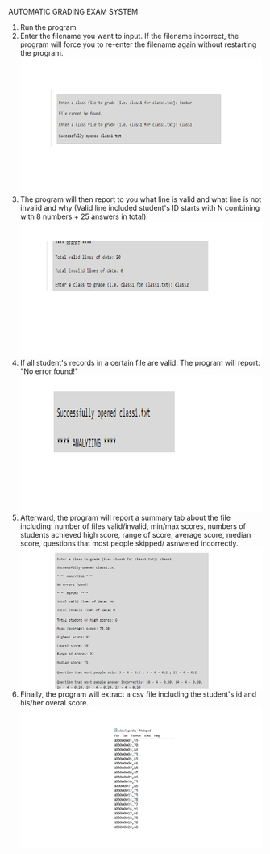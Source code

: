 AUTOMATIC GRADING EXAM SYSTEM

1) Run the program
2) Enter the filename you want to input. If the filename incorrect, the program will force you to re-enter the filename again without restarting the program.
![Untitled](Untitled_5.png)
4) The program will then report to you what line is valid and what line is not invalid and why (Valid line included student's ID starts with N combining with 8 numbers + 25 answers in total).
   ![Untitled](Untitled_6.png)
6) If all student's records in a certain file are valid. The program will report: "No error found!"
   ![Untitled](Untitled_7.png)
8) Afterward, the program will report a summary tab about the file including: number of files valid/invalid, min/max scores, numbers of students achieved high score, range of score, average score, median score, questions that most people skipped/ asnwered incorrectly.
![Untitled](Untitled_8.png)
10) Finally, the program will extract a csv file including the student's id and his/her overal score.
    ![Untitled](Untitled_9.png)